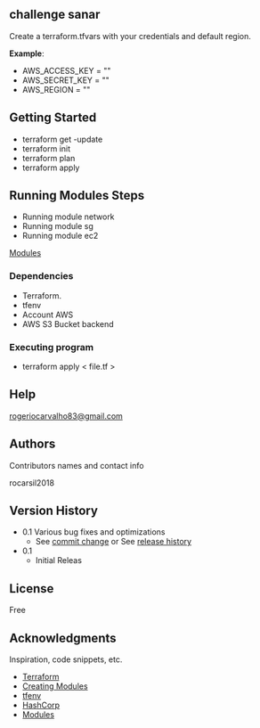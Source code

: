 ## challenge sanar

Create a terraform.tfvars with your credentials and default region.

**Example**:

* AWS_ACCESS_KEY = ""
* AWS_SECRET_KEY = ""
* AWS_REGION = ""

## Getting Started

 * terraform get -update
 * terraform init
 * terraform plan
 * terraform apply

## Running Modules Steps

 * Running module network
 * Running module sg
 * Running module ec2

 [Modules](https://developer.hashicorp.com/terraform/language/modules/syntax)

 ### Dependencies

* Terraform.
* tfenv
* Account AWS
* AWS S3 Bucket backend

### Executing program

* terraform apply < file.tf >

## Help

rogeriocarvalho83@gmail.com

## Authors

Contributors names and contact info

rocarsil2018

## Version History

* 0.1
     Various bug fixes and optimizations
    * See [commit change]() or See [release history]()
* 0.1
    * Initial Releas

## License

Free

## Acknowledgments

Inspiration, code snippets, etc.
* [Terraform](https://www.terraform.io/)
* [Creating Modules](https://www.terraform.io/docs/modules/index.html)
* [tfenv](https://github.com/tfutils/tfenv)
* [HashCorp](https://developer.hashicorp.com/terraform/language/settings/backends/s3)
* [Modules](https://developer.hashicorp.com/terraform/language/modules/syntax)
